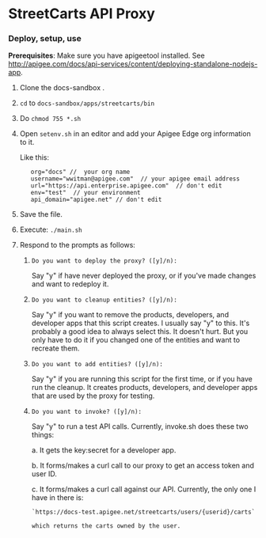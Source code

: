 # StreetCarts API Proxy

### Deploy, setup, use

**Prerequisites**: Make sure you have apigeetool installed. See http://apigee.com/docs/api-services/content/deploying-standalone-nodejs-app.

1. Clone the docs-sandbox .
2. `cd` to `docs-sandbox/apps/streetcarts/bin`
3. Do `chmod 755 *.sh`
4. Open `setenv.sh` in an editor and add your Apigee Edge org information to it. 

    Like this:
    ```
       org="docs" //  your org name
       username="wwitman@apigee.com"  // your apigee email address
       url="https://api.enterprise.apigee.com"  // don't edit
       env="test"  // your environment
       api_domain="apigee.net" // don't edit
    ```

5. Save the file.
4. Execute: `./main.sh`
5. Respond to the prompts as follows:


   1. `Do you want to deploy the proxy? ([y]/n):`

      Say "y" if have never deployed the proxy, or if you've made changes and want to redeploy it. 

   2. `Do you want to cleanup entities? ([y]/n):`

       Say "y" if you want to remove the products, developers, and developer apps that this script creates. I usually say "y" to this. It's probably a good idea to always select this. It doesn't hurt. But you only have to do it if you changed one of the entities and want to recreate them. 

   3. `Do you want to add entities? ([y]/n):`

       Say "y" if you are running this script for the first time, or if you have run the cleanup. It creates products, developers, and developer apps that are used by the proxy for testing. 

   4. `Do you want to invoke? ([y]/n):`

       Say "y" to run a test API calls. Currently, invoke.sh does these two things:

       a. It gets the key:secret for a developer app.

       b. It forms/makes a curl call to our proxy to get an access token and user ID.

       c. It forms/makes a curl call against our API. Currently, the only one 
          I have in there is:

          `https://docs-test.apigee.net/streetcarts/users/{userid}/carts`

          which returns the carts owned by the user.



